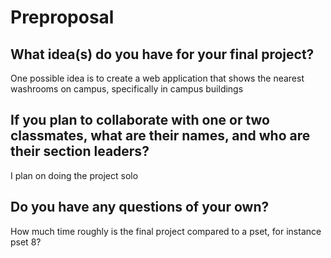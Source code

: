 # Preproposal

## What idea(s) do you have for your final project?

One possible idea is to create a web application that shows the nearest washrooms on campus, specifically in campus buildings

## If you plan to collaborate with one or two classmates, what are their names, and who are their section leaders?

I plan on doing the project solo

## Do you have any questions of your own?

How much time roughly is the final project compared to a pset, for instance pset 8?
